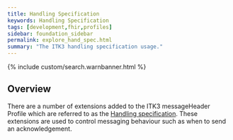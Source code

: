 ```yaml
---
title: Handling Specification
keywords: Handling Specification
tags: [development,fhir,profiles]
sidebar: foundation_sidebar
permalink: explore_hand_spec.html
summary: "The ITK3 handling specification usage."
---
```


{% include custom/search.warnbanner.html %}

## Overview ##

There are a number of extensions added to the ITK3 messageHeader Profile which are referred to as the [Handling specification](https://nhsconnect.github.io/ITK3-FHIR-Messaging-Distribution/explore_hand_spec.html). These extensions are used to control messaging behaviour such as when to send an acknowledgement. 






